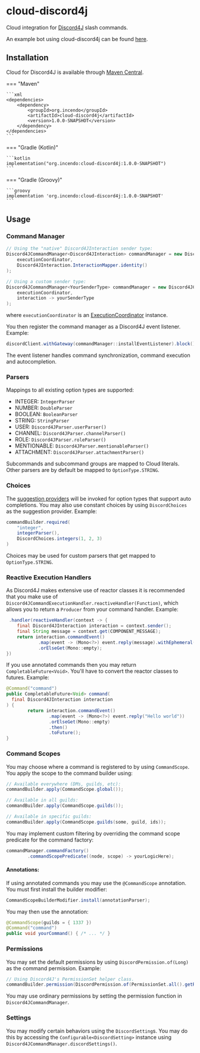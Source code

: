 # cloud-discord4j

Cloud integration for [Discord4J](https://github.com/Discord4J/Discord4J) slash commands.

An example bot using cloud-discord4j can be found [here](https://github.com/Incendo/cloud-discord/tree/master/examples/example-discord4j).

## Installation

Cloud for Discord4J is available through [Maven Central](https://search.maven.org/search?q=org.incendo).

<!-- prettier-ignore -->
=== "Maven"

    ```xml
    <dependencies>
        <dependency>
            <groupId>org.incendo</groupId>
            <artifactId>cloud-discord4j</artifactId>
            <version>1.0.0-SNAPSHOT</version>
        </dependency>
    </dependencies>
    ```

=== "Gradle (Kotlin)"

    ```kotlin
    implementation("org.incendo:cloud-discord4j:1.0.0-SNAPSHOT")
    ```

=== "Gradle (Groovy)"

    ```groovy
    implementation 'org.incendo:cloud-discord4j:1.0.0-SNAPSHOT'
    ```

## Usage

### Command Manager

```java
// Using the "native" Discord4JInteraction sender type:
Discord4JCommandManager<Discord4JInteraction> commandManager = new Discord4JCommandManager<>(
    executionCoordinator,
    Discord4JInteraction.InteractionMapper.identity()
);

// Using a custom sender type:
Discord4JCommandManager<YourSenderType> commandManager = new Discord4JCommandManager<>(
    executionCoordinator,
    interaction -> yourSenderType
);
```

where `executionCoordinator` is an
[ExecutionCoordinator](../core/index.md#execution-coordinators) instance.

You then register the command manager as a Discord4J event listener. Example:

```java
discordClient.withGateway(commandManager::installEventListener).block();
```

The event listener handles command synchronization, command execution and autocompletion.

### Parsers

Mappings to all existing option types are supported:

- INTEGER: `IntegerParser`
- NUMBER: `DoubleParser`
- BOOLEAN: `BooleanParser`
- STRING: `StringParser`
- USER: `Discord4JParser.userParser()`
- CHANNEL: `Discord4JParser.channelParser()`
- ROLE: `Discord4JParser.roleParser()`
- MENTIONABLE: `Discord4JParser.mentionableParser()`
- ATTACHMENT: `Discord4JParser.attachmentParser()`

Subcommands and subcommand groups are mapped to Cloud literals.
Other parsers are by default be mapped to `OptionType.STRING`.

### Choices

The [suggestion providers](../core/index.md#suggestions) will be invoked for option types that support
auto completions.
You may also use constant choices by using `DiscordChoices` as the suggestion provider. Example:

```java
commandBuilder.required(
    "integer",
    integerParser(),
    DiscordChoices.integers(1, 2, 3)
)
```

Choices may be used for custom parsers that get mapped to `OptionType.STRING`.

### Reactive Execution Handlers

As Discord4J makes extensive use of reactor classes it is recommended that you make use of
`Discord4JCommandExecutionHandler.reactiveHandler(Function)`, which allows you to return a `Producer` from
your command handler. Example:

```java
 .handler(reactiveHandler(context -> {
    final Discord4JInteraction interaction = context.sender();
    final String message = context.get(COMPONENT_MESSAGE);
    return interaction.commandEvent()
            .map(event -> (Mono<?>) event.reply(message).withEphemeral(true))
            .orElseGet(Mono::empty);
})
```

If you use annotated commands then you may return `CompletableFuture<Void>`. You'll have to convert
the reactor classes to futures. Example:

```java
@Command("command")
public CompletableFuture<Void> command(
  final Discord4JInteraction interaction
) {
        return interaction.commandEvent()
                .map(event -> (Mono<?>) event.reply("Hello world"))
                .orElseGet(Mono::empty)
                .then()
                .toFuture();
}
```

### Command Scopes

You may choose where a command is registered to by using `CommandScope`. You apply the scope to the command builder using:

```java
// Available everywhere (DMs, guilds, etc):
commandBuilder.apply(CommandScope.global());

// Available in all guilds:
commandBuilder.apply(CommandScope.guilds());

// Available in specific guilds:
commandBuilder.apply(CommandScope.guilds(some, guild, ids));
```

You may implement custom filtering by overriding the command scope predicate for the command factory:

```java
commandManager.commandFactory()
        .commandScopePredicate((node, scope) -> yourLogicHere);
```

#### Annotations:

If using annotated commands you may use the `@CommandScope` annotation. You must first install the builder modifier:

```java
CommandScopeBuilderModifier.install(annotationParser);
```

You may then use the annotation:

```java
@CommandScope(guilds = { 1337 })
@Command("command")
public void yourCommand() { /* ... */ }
```

### Permissions

You may set the default permissions by using `DiscordPermission.of(Long)` as the command permission. Example:

```java
// Using Discord4J's PermissionSet helper class.
commandBuilder.permission(DiscordPermission.of(PermissionSet.all().getRawValue()))
```

You may use ordinary permissions by setting the permission function in `Discord4JCommandManager`.

### Settings

You may modify certain behaviors using the `DiscordSetting`s. You may do this by
accessing the `Configurable<DiscordSetting>` instance using `Discord4JCommandManager.discordSettings()`.

